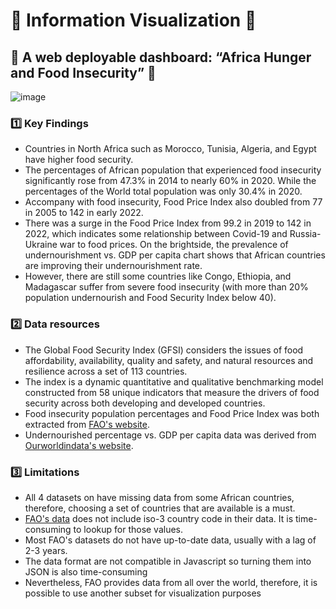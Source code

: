 # :star2: Information Visualization :star2: #
## :ramen:  A web deployable dashboard: “Africa Hunger and Food Insecurity” :ramen: ##

![image](https://user-images.githubusercontent.com/100490285/178079300-0730ef39-c2b0-4f0d-a4d6-795c27089258.png)

### :one: Key Findings ###

* Countries in North Africa such as Morocco, Tunisia, Algeria, and Egypt have higher food security.
* The percentages of African population that experienced food insecurity significantly rose from 47.3% in 2014 to nearly 60% in 2020. While the percentages of the World total population was only 30.4% in 2020.
* Accompany with food insecurity, Food Price Index also doubled from 77 in 2005 to 142 in early 2022.
* There was a surge in the Food Price Index from 99.2 in 2019 to 142 in 2022, which indicates some relationship between Covid-19 and Russia-Ukraine war to food prices. On the brightside, the prevalence of undernourishment vs. GDP per capita chart shows that African countries are improving their undernourishment rate.
* However, there are still some countries like Congo, Ethiopia, and Madagascar suffer from severe food insecurity (with more than 20% population undernourish and Food Security Index below 40).

### :two: Data resources ###
* The Global Food Security Index (GFSI) considers the issues of food affordability, availability, quality and safety, and natural resources and resilience across a set of 113 countries.
* The index is a dynamic quantitative and qualitative benchmarking model constructed from 58 unique indicators that measure the drivers of food security across both developing and developed countries.
* Food insecurity population percentages and Food Price Index was both extracted from [FAO's website](https://www.fao.org/faostat/en/#data/FS "https://www.fao.org/faostat/en/#data/FS").
* Undernourished percentage vs. GDP per capita data was derived from [Ourworldindata's website](https://ourworldindata.org/hunger-and-undernourishment#undernourishment "https://ourworldindata.org/hunger-and-undernourishment#undernourishment").

### :three: Limitations ###
* All 4 datasets on have missing data from some African countries, therefore, choosing a set of countries that are available is a must.
* [FAO's data](https://www.fao.org/faostat/en/#data/FS "https://www.fao.org/faostat/en/#data/FS") does not include iso-3 country code in their data. It is time-consuming to lookup for those values.
* Most FAO's datasets do not have up-to-date data, usually with a lag of 2-3 years.
* The data format are not compatible in Javascript so turning them into JSON is also time-consuming
* Nevertheless, FAO provides data from all over the world, therefore, it is possible to use another subset for visualization purposes
